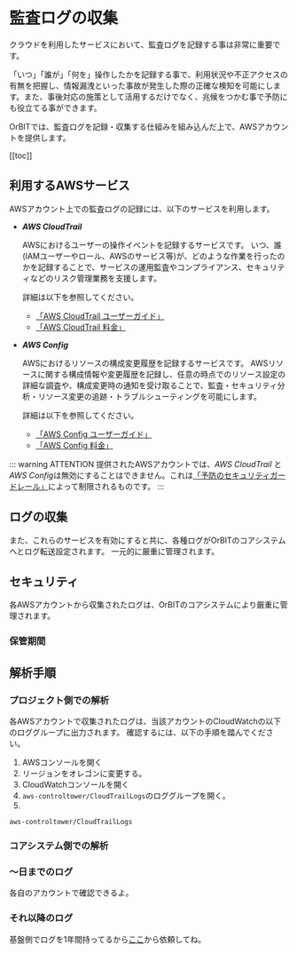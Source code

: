 # 監査ログの収集

クラウドを利用したサービスにおいて、監査ログを記録する事は非常に重要です。

「いつ」「誰が」「何を」操作したかを記録する事で、利用状況や不正アクセスの有無を把握し、情報漏洩といった事故が発生した際の正確な検知を可能にします。また、事後対応の施策として活用するだけでなく、兆候をつかむ事で予防にも役立てる事ができます。

OrBITでは、監査ログを記録・収集する仕組みを組み込んだ上で、AWSアカウントを提供します。

[[toc]]

## 利用するAWSサービス
AWSアカウント上での監査ログの記録には、以下のサービスを利用します。

- ***AWS CloudTrail***

    AWSにおけるユーザーの操作イベントを記録するサービスです。
    いつ、誰(IAMユーザーやロール、AWSのサービス等)が、どのような作業を行ったのかを記録することで、サービスの運用監査やコンプライアンス、セキュリティなどのリスク管理業務を支援します。

    詳細は以下を参照してください。
    - [「AWS CloudTrail ユーザーガイド」](https://docs.aws.amazon.com/ja_jp/awscloudtrail/latest/userguide/cloudtrail-user-guide.html)
    - [「AWS CloudTrail 料金」](https://aws.amazon.com/jp/cloudtrail/pricing/)

- ***AWS Config***

    AWSにおけるリソースの構成変更履歴を記録するサービスです。
    AWSリソースに関する構成情報や変更履歴を記録し、任意の時点でのリソース設定の詳細な調査や、構成変更時の通知を受け取ることで、監査・セキュリティ分析・リソース変更の追跡・トラブルシューティングを可能にします。

    詳細は以下を参照してください。
    - [「AWS Config ユーザーガイド」](https://docs.aws.amazon.com/ja_jp/config/latest/developerguide/WhatIsConfig.html)
    - [「AWS Config 料金」](https://aws.amazon.com/jp/config/pricing/)

::: warning ATTENTION
提供されたAWSアカウントでは、*AWS CloudTrail* と *AWS Config*は無効にすることはできません。これは[「予防のセキュリティガードレール」](/guide/aws/security/#「予防」のガードレール)によって制限されるものです。
:::

## ログの収集
また、これらのサービスを有効にすると共に、各種ログがOrBITのコアシステムへとログ転送設定されます。
一元的に厳重に管理されます。


## セキュリティ
各AWSアカウントから収集されたログは、OrBITのコアシステムにより厳重に管理されます。


### 保管期間


## 解析手順

### プロジェクト側での解析
各AWSアカウントで収集されたログは、当該アカウントのCloudWatchの以下のロググループに出力されます。
確認するには、以下の手順を踏んでください。

1. AWSコンソールを開く
1. リージョンをオレゴンに変更する。
2. CloudWatchコンソールを開く
3. `aws-controltower/CloudTrailLogs`のロググループを開く。
4. 
```
aws-controltower/CloudTrailLogs 
```


### コアシステム側での解析

### ～日までのログ

各自のアカウントで確認できるよ。

### それ以降のログ

基盤側でログを1年間持ってるから[ここ](/request/analyze-auditlog)から依頼してね。
